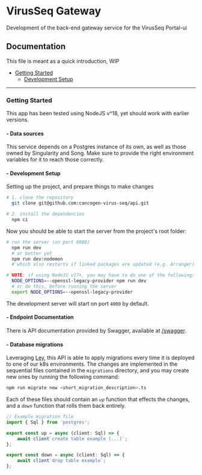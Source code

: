 # VirusSeq Gateway

Development of the back-end gateway service for the VirusSeq Portal-ui

## Documentation

This file is meant as a quick introduction, WIP

- [Getting Started](#getting-started)
  - [Development Setup](#--development-setup)

---

### Getting Started

This app has been tested using NodeJS v^18, yet should work with earlier versions.

#### - Data sources

This service depends on a Postgres instance of its own, as well as those owned by Singularity and Song. Make sure to provide the right environment variables for it to reach those correctly.

#### - Development Setup

Setting up the project, and prepare things to make changes

```bash
# 1. clone the repository
  git clone git@github.com:cancogen-virus-seq/api.git

# 2. install the dependencies
  npm ci
```

Now you should be able to start the server from the project's root folder:

```bash
# run the server (on port 8080)
  npm run dev
  # or better yet
  npm run dev:nodemon
  # which also restarts if linked packages are updated (e.g. Arranger)

# NOTE: if using NodeJS v17+, you may have to do one of the following:
  NODE_OPTIONS=--openssl-legacy-provider npm run dev
  # or do this, before running the server
  export NODE_OPTIONS=--openssl-legacy-provider
```

The development server will start on port `4000` by default.

#### - Endpoint Documentation

There is API documentation provided by Swagger, available at [/swagger](http://localhost:4000/swagger).

#### - Database migrations

Leveraging [Ley](https://www.npmjs.com/package/ley), this API is able to apply migrations every time it is deployed to one of our k8s environments. The changes are implemented in the sequential files contained in the `migrations` directory, and you may create new ones by running the following command:

```zsh
npm run migrate new <short_migration_description>.ts
```

Each of these files should contain an _`up`_ function that effects the changes, and a _`down`_ function that rolls them back entirely.

```ts
// Example migration file
import { Sql } from 'postgres';

export const up = async (client: Sql) => {
	await client`create table example (...)`;
};

export const down = async (client: Sql) => {
	await client`drop table example`;
};
```
